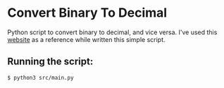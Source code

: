 # Convert Binary To Decimal

Python script to convert binary to decimal, and vice versa. I've used this [website](https://pythonguides.com/python-convert-binary-to-decimal/) as a reference while written this simple script.

## Running the script:

```
$ python3 src/main.py
```
